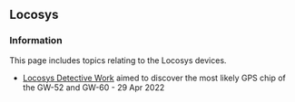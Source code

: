 ## Locosys

### Information

This page includes topics relating to the Locosys devices.

- [Locosys Detective Work](detective.md) aimed to discover the most likely GPS chip of the GW-52 and GW-60 - 29 Apr 2022

